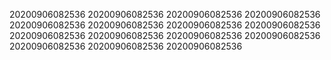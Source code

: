 20200906082536
20200906082536
20200906082536
20200906082536
20200906082536
20200906082536
20200906082536
20200906082536
20200906082536
20200906082536
20200906082536
20200906082536
20200906082536
20200906082536
20200906082536
